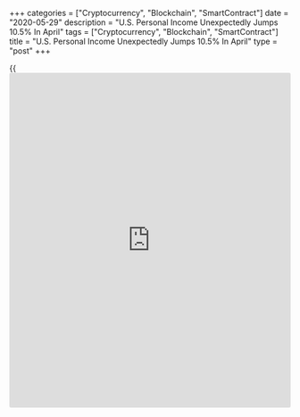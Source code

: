 +++
categories = ["Cryptocurrency", "Blockchain", "SmartContract"]
date = "2020-05-29"
description = "U.S. Personal Income Unexpectedly Jumps 10.5% In April"
tags = ["Cryptocurrency", "Blockchain", "SmartContract"]
title = "U.S. Personal Income Unexpectedly Jumps 10.5% In April"
type = "post"
+++

{{<iframe id="large-banner" src="https://www.bounty.group/#slide=26.0" width="100%" height="600" scrolling="no" style="border: 0px solid rgb(216, 221, 230); border-radius: 3px;">}}

Reflecting the distribution of stimulus checks by the federal
government, the Commerce Department released a report on Friday
unexpectedly showing a substantial increase in U.S. personal income in
the month of April.

The Commerce Department said personal income spiked by 10.5 percent in
April after tumbling by a revised 2.2 percent in March.

The jump in personal income came as a surprise to economists, who had
expected income to plunge by 6.5 percent compared to the 2.0 percent
slump originally reported for the previous month.

Meanwhile, the report showed a steep drop in personal spending,
reflecting the impact of the [coronavirus][1]-induced lockdown.

The Commerce Department said personal spending plummeted by 13.6 percent
in April after a revised 6.9 percent slump in March.

Economists had expected spending to tumble by 12.6 percent compared to
the 7.5 percent nosedive originally reported for the previous month.

For comments and feedback [contact](https://www.playgroundfx.com/contact/): editorial@rtt[news](https://www.letsplayfx.com/blog/forex-news-website/).com

[Economic News][2]

 **What parts of the world are seeing the best (and worst) economic
performances lately? Click[here][3] to check out our [Econ Scorecard][3]
and find out! See up-to-the-moment [ranking](https://www.playgroundfx.com/blog/crypto-exchange-ranking/)s for the best and worst
performers in [GDP][4], [unemployment rate][5], [inflation][3] and much
more.**

   1. www.rtt[news](https://www.letsplayfx.com/blog/forex-news-website/).com/list/coronavirus.aspx
   2. www.rtt[news](https://www.letsplayfx.com/blog/forex-news-website/).com/Content/EconomicNews.aspx
   3. www.rtt[news](https://www.letsplayfx.com/blog/forex-news-website/).com/economic-scorecard/world-rank/CPI/highest-performance.aspx
   4. www.rtt[news](https://www.letsplayfx.com/blog/forex-news-website/).com/economic-scorecard/world-rank/GDP/highest-performance.aspx
   5. www.rtt[news](https://www.letsplayfx.com/blog/forex-news-website/).com/economic-scorecard/world-rank/unemployment-rate/lowest-performance.aspx